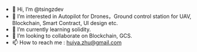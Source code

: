 - 👋 Hi, I’m @tsingzdev
- 👀 I’m interested in Autopilot for Drones，Ground control station for UAV, Blockchain, Smart Contract, UI design etc. 
- 🌱 I’m currently learning solidity.
- 💞️ I’m looking to collaborate on Blockchain, GCS. 
- 📫 How to reach me : huiya.zhu@gmail.com 

<!---
tsingzdev/tsingzdev is a ✨ special ✨ repository because its `README.md` (this file) appears on your GitHub profile.
You can click the Preview link to take a look at your changes.
--->
